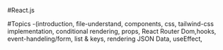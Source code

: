#React.js

#Topics
    -(introduction, file-understand, components,  css, tailwind-css implementation, conditional rendering, props, React Router Dom,hooks, event-handeling/form, list & keys, rendering JSON Data, useEffect, 
